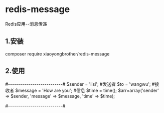 # redis-message
Redis应用--消息传递

## 1.安装

composer require xiaoyongbrother/redis-message

## 2.使用
#---------------------------#
$sender = 'lisi';     #发送者
$to = 'wangwu';         #接收者
$message = 'How are you';    #信息
$time = time();
$arr=array('sender' => $sender, 'message' => $message, 'time' => $time);
<?= \xiaoyongbrother\message\singlePullMessage::sendSingle($to, $arr)?>
#---------------------------#
